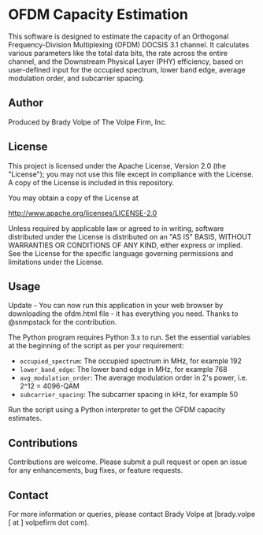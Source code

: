 # OFDM Capacity Estimation

This software is designed to estimate the capacity of an Orthogonal Frequency-Division Multiplexing (OFDM) DOCSIS 3.1 channel. It calculates various parameters like the total data bits, the rate across the entire channel, and the Downstream Physical Layer (PHY) efficiency, based on user-defined input for the occupied spectrum, lower band edge, average modulation order, and subcarrier spacing.

## Author

Produced by Brady Volpe of The Volpe Firm, Inc.

## License

This project is licensed under the Apache License, Version 2.0 (the "License"); you may not use this file except in compliance with the License. A copy of the License is included in this repository. 

You may obtain a copy of the License at

   http://www.apache.org/licenses/LICENSE-2.0

Unless required by applicable law or agreed to in writing, software distributed under the License is distributed on an "AS IS" BASIS, WITHOUT WARRANTIES OR CONDITIONS OF ANY KIND, either express or implied. See the License for the specific language governing permissions and limitations under the License.

## Usage
Update - You can now run this application in your web browser by downloading the ofdm.html file - it has everything you need. Thanks to @snmpstack for the contribution. 


The Python program requires Python 3.x to run. Set the essential variables at the beginning of the script as per your requirement:

- `occupied_spectrum`: The occupied spectrum in MHz, for example 192
- `lower_band_edge`: The lower band edge in MHz, for example 768
- `avg_modulation_order`: The average modulation order in 2's power, i.e. 2^12 = 4096-QAM
- `subcarrier_spacing`: The subcarrier spacing in kHz, for example 50

Run the script using a Python interpreter to get the OFDM capacity estimates.

## Contributions

Contributions are welcome. Please submit a pull request or open an issue for any enhancements, bug fixes, or feature requests.

## Contact

For more information or queries, please contact Brady Volpe at [brady.volpe [ at ] volpefirm dot com).
